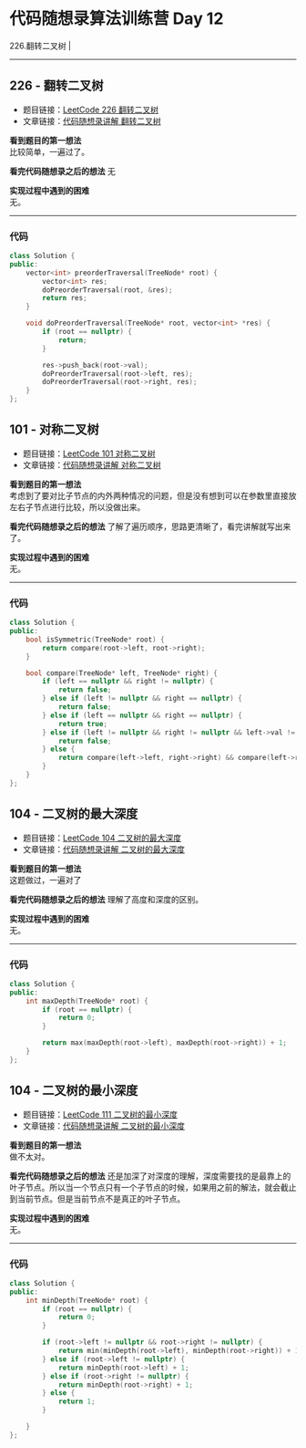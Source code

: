 # 代码随想录算法训练营 Day 12
226.翻转二叉树 | 

---

## 226 - 翻转二叉树
* 题目链接：[LeetCode 226 翻转二叉树](https://leetcode.cn/problems/invert-binary-tree)
* 文章链接：[代码随想录讲解 翻转二叉树](https://programmercarl.com/0226.%E7%BF%BB%E8%BD%AC%E4%BA%8C%E5%8F%89%E6%A0%91.html)

**看到题目的第一想法**  
比较简单，一遍过了。

**看完代码随想录之后的想法** 
无

**实现过程中遇到的困难**  
无。

---

### 代码
```cpp
class Solution {
public:
    vector<int> preorderTraversal(TreeNode* root) {
        vector<int> res;
        doPreorderTraversal(root, &res);
        return res;
    }

    void doPreorderTraversal(TreeNode* root, vector<int> *res) {
        if (root == nullptr) {
            return;
        }

        res->push_back(root->val);
        doPreorderTraversal(root->left, res);
        doPreorderTraversal(root->right, res);
    }
};
```

## 101 - 对称二叉树
* 题目链接：[LeetCode 101 对称二叉树](https://leetcode.cn/problems/symmetric-tree/)
* 文章链接：[代码随想录讲解 对称二叉树](https://programmercarl.com/0101.%E5%AF%B9%E7%A7%B0%E4%BA%8C%E5%8F%89%E6%A0%91.html)

**看到题目的第一想法**  
考虑到了要对比子节点的内外两种情况的问题，但是没有想到可以在参数里直接放左右子节点进行比较，所以没做出来。  

**看完代码随想录之后的想法** 
了解了遍历顺序，思路更清晰了，看完讲解就写出来了。  

**实现过程中遇到的困难**  
无。   

---

### 代码
```cpp
class Solution {
public:
    bool isSymmetric(TreeNode* root) {
        return compare(root->left, root->right);
    }

    bool compare(TreeNode* left, TreeNode* right) {
        if (left == nullptr && right != nullptr) {
            return false;
        } else if (left != nullptr && right == nullptr) {
            return false;
        } else if (left == nullptr && right == nullptr) {
            return true;
        } else if (left != nullptr && right != nullptr && left->val != right->val) {
            return false;
        } else {
            return compare(left->left, right->right) && compare(left->right, right->left);
        }
    }
};
```

## 104 - 二叉树的最大深度
* 题目链接：[LeetCode 104 二叉树的最大深度](https://leetcode.cn/problems/maximum-depth-of-binary-tree/)
* 文章链接：[代码随想录讲解 二叉树的最大深度](https://programmercarl.com/0104.%E4%BA%8C%E5%8F%89%E6%A0%91%E7%9A%84%E6%9C%80%E5%A4%A7%E6%B7%B1%E5%BA%A6.html)

**看到题目的第一想法**  
这题做过，一遍对了

**看完代码随想录之后的想法** 
理解了高度和深度的区别。  

**实现过程中遇到的困难**  
无。   

---

### 代码
```cpp
class Solution {
public:
    int maxDepth(TreeNode* root) {
        if (root == nullptr) {
            return 0;
        }

        return max(maxDepth(root->left), maxDepth(root->right)) + 1;
    }
};
```

## 104 - 二叉树的最小深度
* 题目链接：[LeetCode 111 二叉树的最小深度](https://leetcode.cn/problems/minimum-depth-of-binary-tree/)
* 文章链接：[代码随想录讲解 二叉树的最小深度](https://programmercarl.com/0111.%E4%BA%8C%E5%8F%89%E6%A0%91%E7%9A%84%E6%9C%80%E5%B0%8F%E6%B7%B1%E5%BA%A6.html)

**看到题目的第一想法**  
做不太对。

**看完代码随想录之后的想法** 
还是加深了对深度的理解，深度需要找的是最靠上的叶子节点。所以当一个节点只有一个子节点的时候，如果用之前的解法，就会截止到当前节点。但是当前节点不是真正的叶子节点。   

**实现过程中遇到的困难**  
无。   

---

### 代码
```cpp
class Solution {
public:
    int minDepth(TreeNode* root) {
        if (root == nullptr) {
            return 0;
        }

        if (root->left != nullptr && root->right != nullptr) {
            return min(minDepth(root->left), minDepth(root->right)) + 1;
        } else if (root->left != nullptr) {
            return minDepth(root->left) + 1;
        } else if (root->right != nullptr) {
            return minDepth(root->right) + 1;
        } else {
            return 1;
        }

    }
};
```
